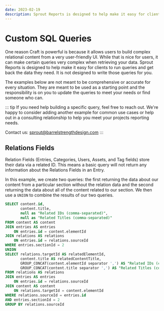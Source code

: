 ```yaml
---
date: 2023-02-19
description: Sprout Reports is designed to help make it easy for clients to run queries and get back the data they need.
---
```


# Custom SQL Queries

One reason Craft is powerful is because it allows users to build complex relational content from a very user-friendly UI. While that is nice for users, it can make certain queries very complex when retrieving your data. Sprout Reports is designed to help make it easy for clients to run queries and get back the data they need. It is not designed to write those queries for you.

The examples below are not meant to be comprehensive or accurate for every situation. They are meant to be used as a starting point and the responsibility is on you to update the queries to meet your needs or find someone who can.

::: tip
If you need help building a specific query, feel free to reach out. We're happy to consider adding another example for common use cases or help out in a consulting relationship to help you meet your projects reporting needs.

Contact us: [sprout@barrelstrengthdesign.com](mailto:sprout@barrelstrengthdesign.com)
:::

## Relations Fields

Relation Fields (Entries, Categories, Users, Assets, and Tag fields) store their data via a related ID. This means a basic query will not return any information about the Relations Fields in an Entry.

In this example, we create two queries: the first returning the data about our content from a particular section without the relation data and the second returning the data about all of the content related to our section. We then use a `UNION` to combine the results of our two queries.

``` sql
SELECT content.id, 
       content.title,
       null as "Related IDs (comma-separated)",
       null as "Related Titles (comma-separated)"
FROM content AS content
JOIN entries AS entries
	ON entries.id = content.elementId
JOIN relations AS relations
	ON entries.id = relations.sourceId
WHERE entries.sectionId = 2
UNION
SELECT relations.targetId AS relatedElementId,
	   content.title AS relatedContentTitle,
	   GROUP_CONCAT(content.elementId separator ',') AS "Related IDs (comma-separated)",
	   GROUP_CONCAT(content.title separator ',') AS "Related Titles (comma-separated)"
FROM relations AS relations
JOIN entries AS entries
	ON entries.id = relations.sourceId
JOIN content AS content
	ON relations.targetId = content.elementId
WHERE relations.sourceId = entries.id
AND entries.sectionId = 2
GROUP BY relations.sourceId
```
